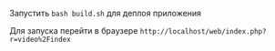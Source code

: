 Запустить `bash build.sh` для деплоя приложения

Для запуска перейти в браузере `http://localhost/web/index.php?r=video%2Findex`
